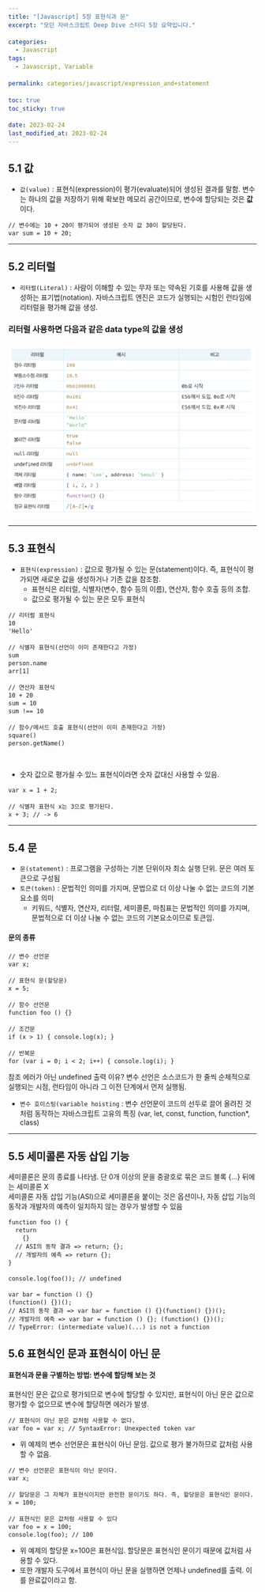 ```yaml
---
title: "[Javascript] 5장 표현식과 문"
excerpt: "모던 자바스크립트 Deep Dive 스터디 5장 요약입니다."

categories:
  - Javascript
tags:
  - Javascript, Variable

permalink: categories/javascript/expression_and+statement

toc: true
toc_sticky: true

date: 2023-02-24
last_modified_at: 2023-02-24
---
```


## 5.1 값
- `값(value)` : 표현식(expression)이 평가(evaluate)되어 생성된 결과를 말함.
변수는 하나의 값을 저장하기 위해 확보한 메모리 공간이므로, 변수에 할당되는 것은 <b>값</b>이다. 

~~~
// 변수에는 10 + 20이 평가되어 생성된 숫자 값 30이 할당된다.
var sum = 10 + 20;
~~~

---

## 5.2 리터럴

- `리터럴(Literal)` : 사람이 이해할 수 있는 무자 또는 약속된 기호를 사용해 값을 생성하는 표기법(notation). 자바스크립트 엔진은 코드가 실행되는 시험인 런타임에 리터럴을 평가해 값을 생성. 

### 리터럴 사용하면 다음과 같은 data type의 값을 생성
<img src="../assets/images/posts_img/literal.png">

---

## 5.3 표현식
- `표현식(expression)` : 값으로 평가될 수 있는 문(statement)이다. 즉, 표현식이 평가되면 새로운 값을 생성하거나 기존 값을 참조함.
  - 표현식은 리터럴, 식별자(변수, 함수 등의 이름), 연산자, 함수 호출 등의 조합.
  - 값으로 평가될 수 있는 문은 모두 표현식
 
~~~
// 리터럴 표현식
10
'Hello'

// 식별자 표현식(선언이 이미 존재한다고 가정)
sum
person.name
arr[1]

// 연산자 표현식
10 + 20
sum = 10
sum !== 10

// 함수/메서드 호출 표현식(선언이 이미 존재한다고 가정)
square()
person.getName()
~~~
<br>

  - 숫자 값으로 평가쇨 수 있느 표현식이라면 숫자 값대신 사용할 수 있음.

~~~
var x = 1 + 2;

// 식별자 표현식 x는 3으로 평가된다.
x + 3; // -> 6
~~~

---

## 5.4 문

- `문(statement)` : 프로그램을 구성하는 기본 단위이자 최소 실행 단위. 문은 여러 토큰으로 구성됨
- `토큰(token)` : 문법적인 의미를 가지며, 문법으로 더 이상 나눌 수 없는 코드의 기본 요소를 의미 
  - 키워드, 식별자, 연산자, 리터럴, 세미콜론, 마침표는 문법적인 의미를 가지며, 문법적으로 더 이상 나눌 수 없는 코드의 기본요소이므로 토큰임. 
#### 문의 종류
```
// 변수 선언문
var x;

// 표현식 문(할당문)
x = 5;

// 함수 선언문
function foo () {}

// 조건문
if (x > 1) { console.log(x); }

// 반복문
for (var i = 0; i < 2; i++) { console.log(i); }
```
참조 에러가 아닌 undefined 출력 이유?
변수 선언은 소스코드가 한 줄씩 순체적으로 실행되는 시점, 런타임이 아니라 그 이전 단계에서 먼저 실행됨.
- `변수 호이스팅(variable hoisting` : 변수 선언문이 코드의 선두로 끌어 올려진 것처럼 동작하는 자바스크립트 고유의 특징 (var, let, const, function, function*, class)

---

## 5.5 세미콜론 자동 삽입 기능
세미콜론은 문의 종료를 나타냄. 단 0개 이상의 문을 중괄호로 묶은 코드 블록 {...} 뒤에는 세미콜론 X<br>
세미콜론 자동 삽입 기능(ASI)으로 세미콜론을 붙이는 것은 옵션이나, 자동 삽입 기능의 동작과 개발자의 예측이 일치하지 않는 경우가 발생할 수 있음

```
function foo () {
  return
    {}
  // ASI의 동작 결과 => return; {};
  // 개발자의 예측 => return {};
}

console.log(foo()); // undefined

var bar = function () {}
(function() {})();
// ASI의 동작 결과 => var bar = function () {}(function() {})();
// 개발자의 예측 => var bar = function () {}; (function() {})();
// TypeError: (intermediate value)(...) is not a function
```


## 5.6 표현식인 문과 표현식이 아닌 문
#### 표현식과 문을 구별하는 방법: 변수에 할당해 보는 것
표현식인 문은 값으로 평가되므로 변수에 할당할 수 있지만, 표현식이 아닌 문은 값으로 평가할 수 없으므로 변수에 할당하면 에러가 발생.
```
// 표현식이 아닌 문은 값처럼 사용할 수 없다.
var foo = var x; // SyntaxError: Unexpected token var

```
- 위 예제의 변수 선언문은 표현식이 아닌 문임. 값으로 평가 불가하므로 값처럼 사용할 수 없음.

```
// 변수 선언문은 표현식이 아닌 문이다.
var x;

// 할당문은 그 자체가 표현식이지만 완전한 문이기도 하다. 즉, 할당문은 표현식인 문이다.
x = 100;

// 표현식인 문은 값처럼 사용할 수 있다
var foo = x = 100;
console.log(foo); // 100

```
- 위 예제의 할당문 x=100은 표현식임. 할당문은 표현식인 문이기 때문에 값처럼 사용할 수 있다.
- 또한 개발자 도구에서 표현식이 아닌 문을 실행하면 언제나 undefined를 출력. 이를 완료값이라고 함.
